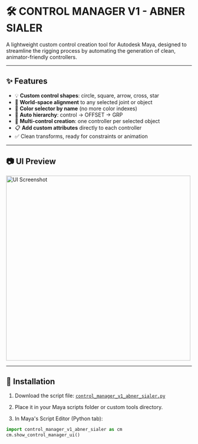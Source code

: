 # 🛠️ CONTROL MANAGER V1 - ABNER SIALER

A lightweight custom control creation tool for Autodesk Maya, designed to streamline the rigging process by automating the generation of clean, animator-friendly controllers.

---

## ✨ Features

- 💡 **Custom control shapes**: circle, square, arrow, cross, star
- 🎯 **World-space alignment** to any selected joint or object
- 🎨 **Color selector by name** (no more color indexes)
- 🧱 **Auto hierarchy**: control → OFFSET → GRP
- 🧩 **Multi-control creation**: one controller per selected object
- 📋 **Add custom attributes** directly to each controller
- ✅ Clean transforms, ready for constraints or animation

---

## 📷 UI Preview

<img src="https://your-screenshot-link.com" alt="UI Screenshot" width="500" />

---

## 🚀 Installation

1. Download the script file:
   [`control_manager_v1_abner_sialer.py`](./control_manager_v1_abner_sialer.py)

2. Place it in your Maya scripts folder or custom tools directory.

3. In Maya's Script Editor (Python tab):

```python
import control_manager_v1_abner_sialer as cm
cm.show_control_manager_ui()
